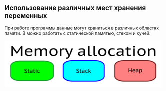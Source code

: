 ## Использование различных мест хранения переменных
При работе программы данные могут храниться в различных областях памяти. В можно работать с статической памятью, стеком и кучей.

![Виды памяти](/img/memory_allocation.svg)


